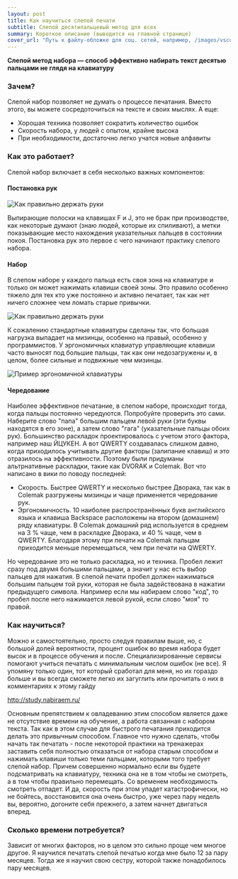 ```yaml
---
layout: post
title: Как научиться слепой печати
subtitle: Слепой десятипальцевый метод для всех
summary: Короткое описание (выводится на главной странице)
cover_url: "Путь к файлу-обложке для соц. сетей, например, /images/vscode_eslint.png"
---
```


**Слепой метод набора — способ эффективно набирать текст десятью пальцами не глядя на клавиатуру**

### Зачем?

Слепой набор позволяет не думать о процессе печатания. Вместо этого, вы можете сосредоточиться на тексте и своих мыслях. А еще:

* Хорошая техника позволяет сократить количество ошибок
* Скорость набора, у людей с опытом, крайне высока
* При необходимости, достаточно легко учатся новые алфавиты

### Как это работает?

Слепой набор включает в себя несколько важных компонентов:

#### Постановка рук

![Как правильно держать руки](...)

Выпирающие полоски на клавишах F и J, это не брак при производстве, как некоторые думают (знаю людей, которые их спиливают), а метки показывающие место нахождения указательных пальцев в состоянии покоя. Постановка рук это первое с чего начинают практику слепого набора.

#### Набор

В слепом наборе у каждого пальца есть своя зона на клавиатуре и только он может нажимать клавиши своей зоны. Это правило особенно тяжело для тех кто уже постоянно и активно печатает, так как нет ничего сложнее чем ломать старые привычки.

![Как правильно держать руки](...)

К сожалению стандартные клавиатуры сделаны так, что большая нагрузка выпадает на мизинцы, особенно на правый, особенно у программистов. У эргономичных клавиатур управляющие клавиши часто выносят под большие пальцы, так как они недозагружены и, в целом, более сильные и подвижные чем мизинцы.

![Пример эргономичной клавиатуры](...)

#### Чередование

Наиболее эффективное печатание, в слепом наборе, происходит тогда, когда пальцы постоянно чередуются. Попробуйте проверить это сами. Наберите слово "папа" большим пальцем левой руки (эти буквы находятся в его зоне), а затем слово "гага" (указательные пальцы обоих рук). Большинство раскладок проектировалось с учетом этого фактора, например наш ЙЦУКЕН. А вот QWERTY создавалась слишком давно, когда приходилось учитывать другие факторы (залипание клавиш) и это отразилось на эффективности. Поэтому были придуманы альтрнативные раскладки, такие как DVORAK и Colemak. Вот что написано в вики по поводу последней:

* Скорость. Быстрее QWERTY и несколько быстрее Дворака, так как в Colemak разгружены мизинцы и чаще применяется чередование рук.
* Эргономичность. 10 наиболее распространённых букв английского языка и клавиша Backspace расположены на втором (домашнем) ряду клавиатуры. В Colemak домашний ряд используется в среднем на 3 % чаще, чем в раскладке Дворака, и 40 % чаще, чем в QWERTY. Благодаря этому при печати на Colemak пальцам приходится меньше перемещаться, чем при печати на QWERTY.

Но чередование это не только раскладка, но и техника. Пробел лежит сразу под двумя большими пальцами, а значит у нас есть выбор пальцев для нажатия. В слепой печати пробел должен нажиматься большим пальцем той руки, которая не была задействована в нажатии предыдущего символа. Например если мы набираем слово "код", то пробел после него нажимается левой рукой, если слово "моя" то правой.

### Как научиться?

Можно и самостоятельно, просто следуя правилам выше, но, с большой долей вероятности, процент ошибок во время набора будет высок и в процессе обучения и после. Специализированные сервисы помогают учиться печатать с минимальным числом ошибок (не все). Я упомяну только один, тот который сработал для меня, но их гораздо больше и вы всегда сможете легко их загуглить или прочитать о них в комментариях к этому гайду

http://study.nabiraem.ru/

Основным препятствием к овладеванию этим способом является даже не отсутствие времени на обучение, а работа связанная с набором текста. Так как в этом случае для быстрого печатания приходится делать это привычным способом. Главное что нужно сделать, чтобы начать так печатать - после некоторой практики на тренажерах заставить себя полностью отказаться от набора старым способом и нажимать клавиши только теми пальцами, которыми того требует слепой набор. Причем совершенно нормально если вы будете подсматривать на клавиатуру, техника она не в том чтобы не смотреть, а в том чтобы правильно перемещать. Со временем необходимость смотреть отпадет. И да, скорость при этом упадет катастрофически, но не бойтесь, восстановится она очень быстро, уже через пару недель вы, вероятно, догоните себя прежнего, а затем начнет двигаться вперед.

### Сколько времени потребуется?

Зависит от многих факторов, но в целом это сильно проще чем многое другое. Я научился печатать слепой печатью когда мне было 12 за пару месяцев. Тогда же я научил свою сестру, которой также понадобилось пару месяцев.
